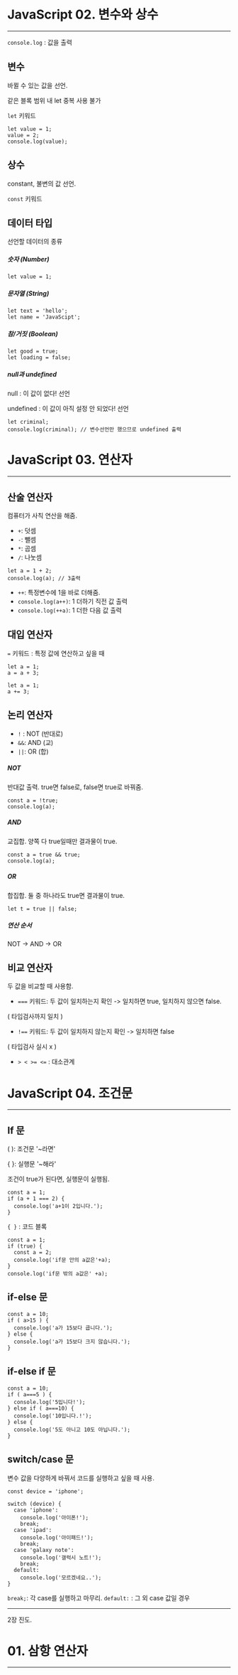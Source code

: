 
# JavaScript 02. 변수와 상수
---
`console.log` : 값을 출력
## 변수
바뀔 수 있는 값을 선언. 

같은 블록 범위 내 let 중복 사용 불가

`let` 키워드 
``` 
let value = 1;
value = 2;
console.log(value); 
```
## 상수
constant, 불변의 값 선언.

`const` 키워드

## 데이터 타입 

선언할 데이터의 종류 
##### 숫자 (Number)
` let value = 1; `
##### 문자열 (String)
```
let text = 'hello';
let name = 'JavaScipt';
```
##### 참/거짓 (Boolean)
```
let good = true;
let loading = false;
```
##### null과 undefined 
null : 이 값이 없다! 선언 

undefined : 이 값이 아직 설정 안 되었다! 선언 
```
let criminal;
console.log(criminal); // 변수선언만 했으므로 undefined 출력
```
# JavaScript 03. 연산자  
---
## 산술 연산자
컴퓨터가 사칙 연산을 해줌.
+ `+`: 덧셈
+ `-`: 뺄셈
+ `*`: 곱셈
+ `/`: 나눗셈 
```
let a = 1 + 2;
console.log(a); // 3출력
```
- `++`: 특정변수에 1을 바로 더해줌. 
- `console.log(a++)`: 1 더하기 직전 값 출력
- `console.log(++a)`: 1 더한 다음 값 출력 
## 대입 연산자 
`=` 키워드 : 특정 값에 연산하고 싶을 때 
```
let a = 1;
a = a + 3;
```
```
let a = 1;
a += 3;
```
## 논리 연산자 
+ `!` : NOT (반대로)
+ `&&`: AND (교)
+ `||`: OR  (합)

##### NOT
반대값 출력. true면 false로, false면 true로 바꿔줌. 
```
const a = !true;
console.log(a);
```
##### AND
교집합. 양쪽 다 true일때만 결과물이 true.
```
const a = true && true;
console.log(a); 
```
##### OR
합집합. 둘 중 하나라도 true면 결과물이 true.
```
let t = true || false;
```
##### 연산 순서
NOT -> AND -> OR 
## 비교 연산자 
두 값을 비교할 때 사용함.
+ `===` 키워드: 두 값이 일치하는지 확인 -> 일치하면 true, 일치하지 않으면 false.

( 타입검사까지 일치 ) 
+ `!==` 키워드: 두 값이 일치하지 않는지 확인 -> 일치하면 false

( 타입검사 실시 x )
+ `> < >= <=` : 대소관계 
# JavaScript 04. 조건문
---
## If 문 
( ): 조건문 '~라면'

{ }: 실행문 '~해라'

조건이 true가 된다면, 실행문이 실행됨.
```
const a = 1;
if (a + 1 === 2) {
  console.log('a+1이 2입니다.');
}
```
`{ }` : 코드 블록 
```
const a = 1;
if (true) {
  const a = 2;
  console.log('if문 안의 a값은'+a);
}
console.log('if문 밖의 a값은' +a);
```
## if-else 문
```
const a = 10;
if ( a>15 ) { 
  console.log('a가 15보다 큽니다.');
} else { 
  console.log('a가 15보다 크지 않습니다.');
}
```
## if-else if 문
```
const a = 10;
if ( a===5 ) {
  console.log('5입니다!');
} else if ( a===10) {
  console.log('10입니다.!');
} else {
  console.log('5도 아니고 10도 아닙니다.');
}
```
## switch/case 문
변수 값을 다양하게 바꿔서 코드를 실행하고 싶을 때 사용. 
```
const device = 'iphone';

switch (device) {
  case 'iphone':
    console.log('아이폰!');
    break;
  case 'ipad':
    console.log('아이패드!');
    break;
  case 'galaxy note':
    console.log('갤럭시 노트!');
    break;
  default:
    console.log('모르겠네요..');
}
```
`break;`: 각 case를 실행하고 마무리. 
`default:` : 그 외 case 값일 경우 

---
2장 진도. 
# 01. 삼항 연산자 
---




















